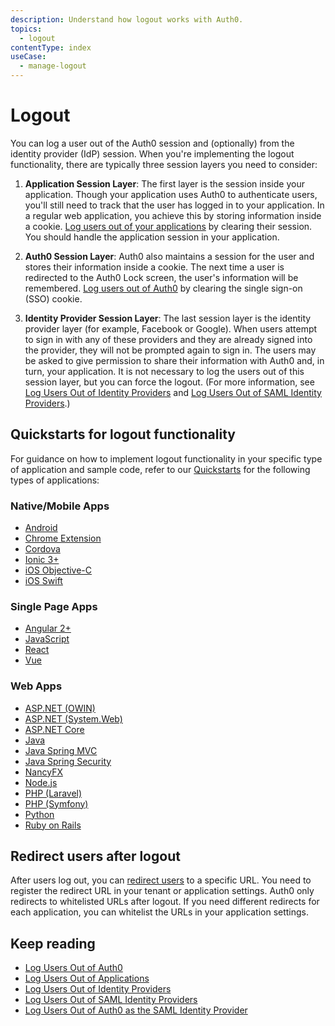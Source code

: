 ```yaml
---
description: Understand how logout works with Auth0. 
topics:
  - logout
contentType: index
useCase:
  - manage-logout
---
```


# Logout

You can log a user out of the Auth0 session and (optionally) from the identity provider (IdP) session. When you're implementing the logout functionality, there are typically three session layers you need to consider:

1. **Application Session Layer**: The first layer is the session inside your application. Though your application uses Auth0 to authenticate users, you'll still need to track that the user has logged in to your application. In a regular web application, you achieve this by storing information inside a cookie. [Log users out of your applications](/logout/guides/logout-applications) by clearing their session. You should handle the application session in your application.

2. **Auth0 Session Layer**: Auth0 also maintains a session for the user and stores their information inside a cookie. The next time a user is redirected to the Auth0 Lock screen, the user's information will be remembered. [Log users out of Auth0](/logout/guides/logout-auth0) by clearing the single sign-on (SSO) cookie.

3. **Identity Provider Session Layer**: The last session layer is the identity provider layer (for example, Facebook or Google). When users attempt to sign in with any of these providers and they are already signed into the provider, they will not be prompted again to sign in. The users may be asked to give permission to share their information with Auth0 and, in turn, your application. It is not necessary to log the users out of this session layer, but you can force the logout. (For more information, see [Log Users Out of Identity Providers](/logout/guides/logout-idps) and [Log Users Out of SAML Identity Providers](/logout/guides/logout-saml-idps).)

## Quickstarts for logout functionality

For guidance on how to implement logout functionality in your specific type of application and sample code, refer to our [Quickstarts](/quickstarts) for the following types of applications:

### Native/Mobile Apps

* [Android](/quickstart/native/android/03-session-handling#log-out)
* [Chrome Extension](/quickstart/native/chrome)
* [Cordova](/quickstart/native/cordova)
* [Ionic 3+](/quickstart/native/ionic3)
* [iOS Objective-C](/quickstart/native/ios-objc/03-user-sessions#on-logout-clear-the-keychain)
* [iOS Swift](/quickstart/native/ios-swift/03-user-sessions#on-logout-clear-the-keychain)

### Single Page Apps

* [Angular 2+](/quickstart/spa/angular2)
* [JavaScript](/quickstart/spa/vanillajs)
* [React](/quickstart/spa/react)
* [Vue](/quickstart/spa/vuejs)

### Web Apps

* [ASP.NET (OWIN)](/quickstart/webapp/aspnet-owin/01-login#add-login-and-logout-methods)
* [ASP.NET (System.Web)](/quickstart/webapp/aspnet#logout)
* [ASP.NET Core](/quickstart/webapp/aspnet-core/01-login#add-login-and-logout-methods)
* [Java](/quickstart/webapp/java)
* [Java Spring MVC](/quickstart/webapp/java-spring-mvc)
* [Java Spring Security](/quickstart/webapp/java-spring-security-mvc)
* [NancyFX](/quickstart/webapp/nancyfx)
* [Node.js](/quickstart/webapp/nodejs)
* [PHP (Laravel)](/quickstart/webapp/laravel)
* [PHP (Symfony)](/quickstart/webapp/symfony)
* [Python](/quickstart/webapp/python#6-logout)
* [Ruby on Rails](/quickstart/webapp/rails/02-session-handling#logout-action)

## Redirect users after logout

After users log out, you can [redirect users](/logout/guides/redirect-users-after-logout) to a specific URL. You need to register the redirect URL in your tenant or application settings. Auth0 only redirects to whitelisted URLs after logout. If you need different redirects for each application, you can whitelist the URLs in your application settings.

## Keep reading

* [Log Users Out of Auth0](/logout/guides/logout-auth0)
* [Log Users Out of Applications](logout/guides/logout-applications)
* [Log Users Out of Identity Providers](/logout/guides/logout-idps)
* [Log Users Out of SAML Identity Providers](/logout/guides/logout-saml-idps)
* [Log Users Out of Auth0 as the SAML Identity Provider](/protocols/saml/saml-configuration/logout)
